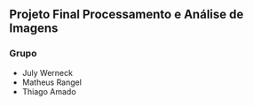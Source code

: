 ## Projeto Final Processamento e Análise de Imagens

### Grupo
 * July Werneck
 * Matheus Rangel
 * Thiago Amado
